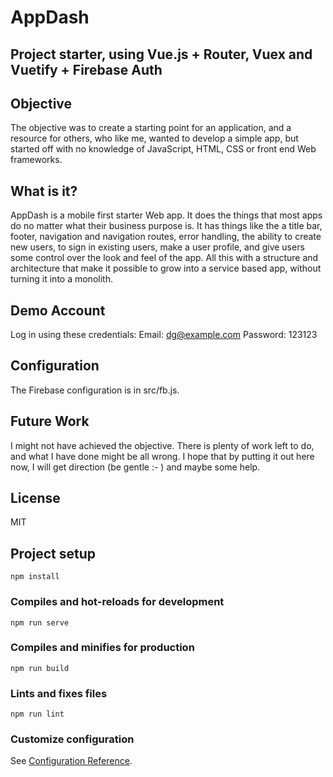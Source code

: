 # AppDash


## Project starter, using Vue.js + Router, Vuex and Vuetify + Firebase Auth

## Objective
The objective was to create a starting point for an application, and a resource for others, who like me, wanted to develop a simple app, but started off with no knowledge of JavaScript, HTML, CSS or front end Web frameworks.

## What is it?
AppDash is a mobile first starter Web app. It does the things that most apps do no matter what their business purpose is. It has things like the a title bar, footer, navigation and navigation routes, error handling, the ability to create new users, to sign in existing users, make a user profile, and give users some control over the look and feel of the app. All this with a structure and architecture that make it possible to grow into a service based app, without turning it into a monolith.

## Demo Account
Log in using these credentials:
Email: dg@example.com
Password: 123123

## Configuration
The Firebase configuration is in src/fb.js.

## Future Work
I might not have achieved the objective. There is plenty of work left to do, and what I have done might be all wrong. I hope that by putting it out here now, I will get direction (be gentle :- ) and maybe some help.

## License
MIT

## Project setup
```
npm install
```

### Compiles and hot-reloads for development
```
npm run serve
```

### Compiles and minifies for production
```
npm run build
```

### Lints and fixes files
```
npm run lint
```

### Customize configuration
See [Configuration Reference](https://cli.vuejs.org/config/).
